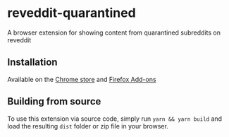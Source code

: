 # reveddit-quarantined
A browser extension for showing content from quarantined subreddits on reveddit

## Installation

Available on the [Chrome store](https://chrome.google.com/webstore/detail/revddit-quarantined/cmfgeilnphkjendelakiniceinhjonfh) and [Firefox Add-ons](https://addons.mozilla.org/en-US/firefox/addon/revddit-quarantined/)

## Building from source

To use this extension via source code, simply run `yarn && yarn build` and load the resulting `dist` folder or zip file in your browser.
